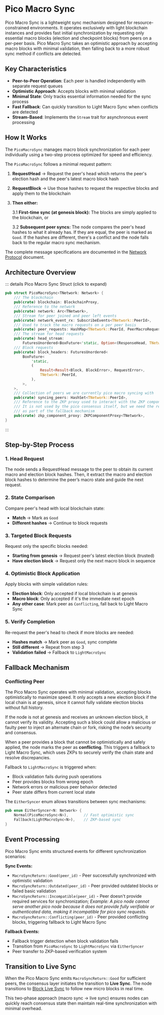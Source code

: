 # Pico Macro Sync

Pico Macro Sync is a lightweight sync mechanism designed for resource-constrained environments. It operates exclusively with light blockchain instances and provides fast initial synchronization by requesting only essential macro blocks (election and checkpoint blocks) from peers on a per-peer basis. Pico Macro Sync takes an optimistic approach by accepting macro blocks with minimal validation, then falling back to a more robust sync method if conflicts are detected.

## Key Characteristics

- **Peer-to-Peer Operation**: Each peer is handled independently with separate request queues
- **Optimistic Approach**: Accepts blocks with minimal validation
- **Minimal State**: Only tracks essential information needed for the sync process
- **Fast Fallback**: Can quickly transition to Light Macro Sync when conflicts are detected
- **Stream-Based**: Implements the `Stream` trait for asynchronous event processing

## How It Works

The `PicoMacroSync` manages macro block synchronization for each peer individually using a two-step process optimized for speed and efficiency.

The `PicoMacroSync` follows a minimal request pattern:

1. **RequestHead** → Request the peer's head which returns the peer's election hash and the peer's latest macro block hash
2. **RequestBlock** → Use those hashes to request the respective blocks and apply them to the blockchain
3. **Then either:**

    3.1 **First-time sync (at genesis block):** The blocks are simply applied to the blockchain, or

    3.2 **Subsequent peer syncs:** The node compares the peer's head hashes to what it already has. If they are equal, the peer is marked as `Good`. If the hashes are different, there's a conflict and the node falls back to the regular macro sync mechanism.

The complete message specifications are documented in the [Network Protocol](/protocol/node-sync/network-protocol) document.

## Architecture Overview

::: details Pico Macro Sync Struct (click to expand)

```rust
pub struct PicoMacroSync<TNetwork: Network> {
    /// The blockchain
    pub(crate) blockchain: BlockchainProxy,
    /// Reference to the network
    pub(crate) network: Arc<TNetwork>,
    /// Stream for peer joined and peer left events
    pub(crate) network_event_rx: SubscribeEvents<TNetwork::PeerId>,
    /// Used to track the macro requests on a per peer basis
    pub(crate) peer_requests: HashMap<TNetwork::PeerId, PeerMacroRequests>,
    /// The stream for head requests
    pub(crate) head_stream:
        FuturesUnordered<BoxFuture<'static, Option<(ResponseHead, TNetwork::PeerId)>>>,
    /// Block requests
    pub(crate) block_headers: FuturesUnordered<
        BoxFuture<
            'static,
            (
                Result<Result<Block, BlockError>, RequestError>,
                TNetwork::PeerId,
            ),
        >,
    >,
    /// Collection of peers we are currently pico macro syncing with
    pub(crate) syncing_peers: HashSet<TNetwork::PeerId>,
    /// Reference to the ZKP proxy used to interact with the ZKP component
    /// It is not used by the pico consensus itself, but we need the reference
    /// as part of the fallback mechanism
    pub(crate) zkp_component_proxy: ZKPComponentProxy<TNetwork>,
}
```

:::

## Step-by-Step Process

### 1. Head Request

The node sends a RequestHead message to the peer to obtain its current macro and election block hashes. Then, it extract the macro and election block hashes to determine the peer’s macro state and guide the next request.

### 2. State Comparison

Compare peer's head with local blockchain state:

- **Match** → Mark as `Good`
- **Different hashes** → Continue to block requests

### 3. Targeted Block Requests

Request only the specific blocks needed:

- **Starting from genesis** → Request peer's latest election block (trusted)
- **Have election block** → Request only the next macro block in sequence

### 4. Optimistic Block Application

Apply blocks with simple validation rules:

- **Election block**: Only accepted if local blockchain is at genesis
- **Macro block**: Only accepted if it's the immediate next epoch
- **Any other case**: Mark peer as `Conflicting`, fall back to Light Macro Sync

### 5. Verify Completion

Re-request the peer's head to check if more blocks are needed:

- **Hashes match** → Mark peer as `Good`, sync complete
- **Still different** → Repeat from step 3
- **Validation failed** → Fallback to `LightMacroSync`

## Fallback Mechanism

### Conflicting Peer

The Pico Macro Sync operates with minimal validation, accepting blocks optimistically to maximize speed.
It only accepts a new election block if the local chain is at genesis, since it cannot fully validate election blocks without full history.

If the node is not at genesis and receives an unknown election block, it cannot verify its validity.
Accepting such a block could allow a malicious or faulty peer to inject an alternate chain or fork, risking the node’s security and consensus.

When a peer provides a block that cannot be optimistically and safely applied, the node marks the peer as **conflicting**. This triggers a fallback to Light Macro Sync, which uses ZKPs to securely verify the chain state and resolve discrepancies.

Fallback to `LightMacroSync` is triggered when:

- Block validation fails during push operations
- Peer provides blocks from wrong epoch
- Network errors or malicious peer behavior detected
- Peer state differs from current local state

The `EitherSyncer` enum allows transitions between sync mechanisms:

```rust
pub enum EitherSyncer<N: Network> {
    Normal(PicoMacroSync<N>),       // Fast optimistic sync
    Fallback(LightMacroSync<N>),    // ZKP-based sync
}
```

## Event Processing

Pico Macro Sync emits structured events for different synchronization scenarios:

**Sync Events:**

- `MacroSyncReturn::Good(peer_id)` - Peer successfully synchronized with optimistic validation
- `MacroSyncReturn::Outdated(peer_id)` - Peer provided outdated blocks or failed basic validation
- `MacroSyncReturn::Incompatible(peer_id)` - Peer doesn't provide required services for synchronization; _Example: A pico node cannot serve another pico node because it does not provide fully verifiable or authenticated data, making it incompatible for pico sync requests._
- `MacroSyncReturn::Conflicting(peer_id)` - Peer provided conflicting blocks, triggering fallback to Light Macro Sync

**Fallback Events:**

- Fallback trigger detection when block validation fails
- Transition from `PicoMacroSync` to `LightMacroSync` via `EitherSyncer`
- Peer transfer to ZKP-based verification system

## Transition to Live Sync

When the Pico Macro Sync emits `MacroSyncReturn::Good` for sufficient peers, the consensus layer initiates the transition to **Live Sync**. The node transitions to [Block Live Sync](../live-sync/block-live-sync) to follow new micro blocks in real time.

This two-phase approach (macro sync → live sync) ensures nodes can quickly reach consensus state then maintain real-time synchronization with minimal overhead.
